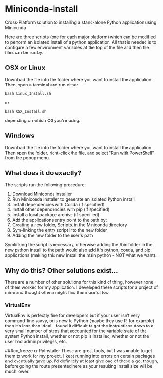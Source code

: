 # Miniconda-Install
Cross-Platform solution to installing a stand-alone Python application using Miniconda

Here are three scripts (one for each major platform) which can be modified to perform an isolated install of a python application.  All that is needed is to configure a few environment variables at the top of the file and then the files can be run by:

## OSX or Linux
Download the file into the folder where you want to install the application.  Then, open a terminal and run either

    bash Linux_Install.sh

or

    bash OSX_Install.sh

depending on which OS you're using.

## Windows
Download the file into the folder where you want to install the application.  Then open the folder, right-click the file, and select "Run with PowerShell" from the popup menu.

## What does it do exactly?
The scripts run the following procedure:

1. Download Miniconda installer
2. Run Miniconda installer to generate an isolated Python install
3. Install dependencies with Conda (if specified)
4. Install other dependencies with pip (if specified)
5. Install a local package archive (if specified)
6. Add the applications entry point to the path by:
  1. Creating a new folder, Scripts,  in the Miniconda directory
  2. Sym-linking the entry script into the new folder
  3. Adding the new folder to the user's path

Symlinking the script is necessary, otherwise adding the /bin folder in the new python install to the path would also add it's python, conda, and pip applications (making this new install the main python - NOT what we want).

## Why do this?  Other solutions exist...
There are a number of other solutions for this kind of thing, however none of them worked for my application.  I developed these scripts for a project of mine and thought others might find them useful too.

### VirtualEnv
VirtualEnv is perfectly fine for developers but if your user isn't very command-line savvy, or is new to Python (maybe they use R, for example) then it's less than ideal.  I found it difficult to get the instructions down to a very small number of steps that accounted for the variable state of the system Python install, whether or not pip is installed, whether or not the user had admin privileges, etc.

###cx_freeze or PyInstaller
These are great tools, but I was unable to get them to work for my project.  I kept running into errors on certain packages and eventually gave up.  I'd definitely at least give one of these a go, though, before going the route presented here as your resulting install size will be much lower.
